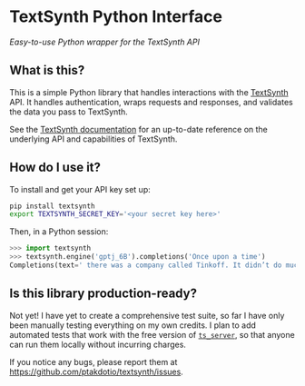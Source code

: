 # TextSynth Python Interface

_Easy-to-use Python wrapper for the TextSynth API_

## What is this?

This is a simple Python library that handles interactions with the
[TextSynth](https://textsynth.com/) API. It handles authentication, wraps
requests and responses, and validates the data you pass to TextSynth.

See the [TextSynth documentation](https://textsynth.com/documentation.html) for
an up-to-date reference on the underlying API and capabilities of TextSynth.

## How do I use it?

To install and get your API key set up:

```sh
pip install textsynth
export TEXTSYNTH_SECRET_KEY='<your secret key here>'
```

Then, in a Python session:

```python
>>> import textsynth
>>> textsynth.engine('gptj_6B').completions('Once upon a time')
Completions(text=' there was a company called Tinkoff. It didn’t do much that day.\n')
```

## Is this library production-ready?

Not yet! I have yet to create a comprehensive test suite, so far I have only
been manually testing everything on my own credits. I plan to add automated
tests that work with the free version of
[`ts_server`](https://bellard.org/ts_server/), so that anyone can run them
locally without incurring charges.

If you notice any bugs, please report them at
<https://github.com/ptakdotio/textsynth/issues>.

